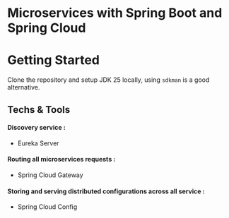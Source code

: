 # Microservices with Spring Boot and Spring Cloud

# Getting Started

Clone the repository and setup JDK 25 locally, using `sdkman` is a good alternative.

## Techs & Tools

#### Discovery service :
* Eureka Server
#### Routing all microservices requests :
* Spring Cloud Gateway
#### Storing and serving distributed configurations across all service :
* Spring Cloud Config